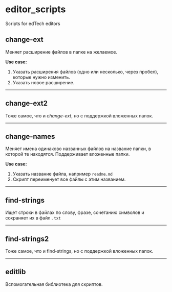 # editor_scripts

Scripts for edTech editors

## change-ext
Меняет расширение файлов в папке на желаемое.

**Use case:**
1. Указать расширения файлов (одно или несколько, через пробел), которые нужно изменить.
2. Указать новое расширение.

---
## change-ext2
Тоже самое, что и *change-ext*, но с поддержкой вложенных папок.

---
## change-names
Меняет имена одинаково названных файлов на название папки, в которой те находятся. Поддерживает вложенные папки.

**Use case:**
1. Указать название файла, например `readme.md`
2. Скрипт переименует все файлы с этим названием.

---
## find-strings
Ищет строки в файлах по слову, фразе, сочетанию символов и сохраняет их в файл `.txt`

---
## find-strings2
Тоже самое, что и find-strings, но с поддержкой вложенных папок.

---
## editlib
Вспомогательная библиотека для скриптов.
